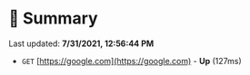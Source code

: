 # 📖 Summary
Last updated: **7/31/2021, 12:56:44 PM**

- `GET` [https://google.com](https://google.com) - **Up** (127ms)
